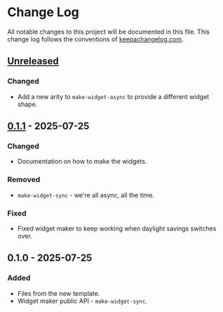 # Change Log
All notable changes to this project will be documented in this file. This change log follows the conventions of [keepachangelog.com](http://keepachangelog.com/).

## [Unreleased]
### Changed
- Add a new arity to `make-widget-async` to provide a different widget shape.

## [0.1.1] - 2025-07-25
### Changed
- Documentation on how to make the widgets.

### Removed
- `make-widget-sync` - we're all async, all the time.

### Fixed
- Fixed widget maker to keep working when daylight savings switches over.

## 0.1.0 - 2025-07-25
### Added
- Files from the new template.
- Widget maker public API - `make-widget-sync`.

[Unreleased]: https://sourcehost.site/your-name/Leif8Final/compare/0.1.1...HEAD
[0.1.1]: https://sourcehost.site/your-name/Leif8Final/compare/0.1.0...0.1.1
